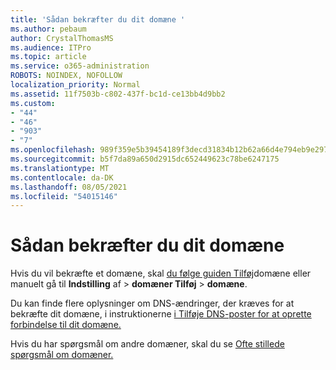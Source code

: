 ```yaml
---
title: 'Sådan bekræfter du dit domæne '
ms.author: pebaum
author: CrystalThomasMS
ms.audience: ITPro
ms.topic: article
ms.service: o365-administration
ROBOTS: NOINDEX, NOFOLLOW
localization_priority: Normal
ms.assetid: 11f7503b-c802-437f-bc1d-ce13bb4d9bb2
ms.custom:
- "44"
- "46"
- "903"
- "7"
ms.openlocfilehash: 989f359e5b39454189f3decd31834b12b62a66d4e794eb9e2977173effb80b60
ms.sourcegitcommit: b5f7da89a650d2915dc652449623c78be6247175
ms.translationtype: MT
ms.contentlocale: da-DK
ms.lasthandoff: 08/05/2021
ms.locfileid: "54015146"
---
```

# <a name="how-to-verify-your-domain"></a>Sådan bekræfter du dit domæne

Hvis du vil bekræfte et domæne, skal [du følge guiden Tilføj](https://admin.microsoft.com/Adminportal#/Domains/Wizard)domæne eller manuelt gå til **Indstilling** af  >  **domæner Tilføj**  >  **domæne**.

Du kan finde flere oplysninger om DNS-ændringer, der kræves for at bekræfte dit domæne, i instruktionerne [i Tilføje DNS-poster for at oprette forbindelse til dit domæne.](/microsoft-365/admin/get-help-with-domains/create-dns-records-at-any-dns-hosting-provider)

Hvis du har spørgsmål om andre domæner, skal du se [Ofte stillede spørgsmål om domæner.](/microsoft-365/admin/setup/domains-faq)
